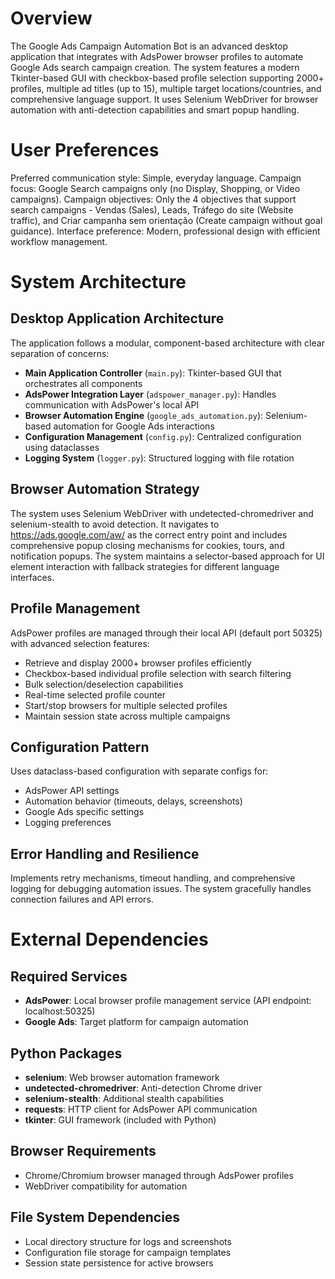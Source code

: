 # Overview

The Google Ads Campaign Automation Bot is an advanced desktop application that integrates with AdsPower browser profiles to automate Google Ads search campaign creation. The system features a modern Tkinter-based GUI with checkbox-based profile selection supporting 2000+ profiles, multiple ad titles (up to 15), multiple target locations/countries, and comprehensive language support. It uses Selenium WebDriver for browser automation with anti-detection capabilities and smart popup handling.

# User Preferences

Preferred communication style: Simple, everyday language.
Campaign focus: Google Search campaigns only (no Display, Shopping, or Video campaigns).
Campaign objectives: Only the 4 objectives that support search campaigns - Vendas (Sales), Leads, Tráfego do site (Website traffic), and Criar campanha sem orientação (Create campaign without goal guidance).
Interface preference: Modern, professional design with efficient workflow management.

# System Architecture

## Desktop Application Architecture
The application follows a modular, component-based architecture with clear separation of concerns:

- **Main Application Controller** (`main.py`): Tkinter-based GUI that orchestrates all components
- **AdsPower Integration Layer** (`adspower_manager.py`): Handles communication with AdsPower's local API
- **Browser Automation Engine** (`google_ads_automation.py`): Selenium-based automation for Google Ads interactions
- **Configuration Management** (`config.py`): Centralized configuration using dataclasses
- **Logging System** (`logger.py`): Structured logging with file rotation

## Browser Automation Strategy
The system uses Selenium WebDriver with undetected-chromedriver and selenium-stealth to avoid detection. It navigates to https://ads.google.com/aw/ as the correct entry point and includes comprehensive popup closing mechanisms for cookies, tours, and notification popups. The system maintains a selector-based approach for UI element interaction with fallback strategies for different language interfaces.

## Profile Management
AdsPower profiles are managed through their local API (default port 50325) with advanced selection features:
- Retrieve and display 2000+ browser profiles efficiently
- Checkbox-based individual profile selection with search filtering
- Bulk selection/deselection capabilities
- Real-time selected profile counter
- Start/stop browsers for multiple selected profiles
- Maintain session state across multiple campaigns

## Configuration Pattern
Uses dataclass-based configuration with separate configs for:
- AdsPower API settings
- Automation behavior (timeouts, delays, screenshots)
- Google Ads specific settings
- Logging preferences

## Error Handling and Resilience
Implements retry mechanisms, timeout handling, and comprehensive logging for debugging automation issues. The system gracefully handles connection failures and API errors.

# External Dependencies

## Required Services
- **AdsPower**: Local browser profile management service (API endpoint: localhost:50325)
- **Google Ads**: Target platform for campaign automation

## Python Packages
- **selenium**: Web browser automation framework
- **undetected-chromedriver**: Anti-detection Chrome driver
- **selenium-stealth**: Additional stealth capabilities
- **requests**: HTTP client for AdsPower API communication
- **tkinter**: GUI framework (included with Python)

## Browser Requirements
- Chrome/Chromium browser managed through AdsPower profiles
- WebDriver compatibility for automation

## File System Dependencies
- Local directory structure for logs and screenshots
- Configuration file storage for campaign templates
- Session state persistence for active browsers